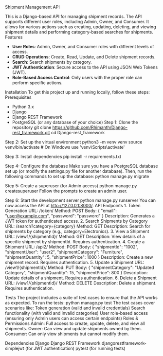 Shipment Management API

  This is a Django-based API for managing shipment records. The API supports different user roles, including Admin, Owner, and Consumer. It allows for various actions such as creating, updating, deleting, and viewing shipment details and performing category-based searches for shipments.
 Features
  - **User Roles**: Admin, Owner, and Consumer roles with different levels of access.
  - **CRUD Operations**: Create, Read, Update, and Delete shipment records.
  - **Search**: Search shipments by category.
  - **JWT Authentication**: Secure access to the API using JSON Web Tokens (JWT).
  - **Role-Based Access Control**: Only users with the proper role can perform specific actions.

Installation
  To get this project up and running locally, follow these steps:
Prerequisites
  - Python 3.x
  - Django
  - Django REST Framework
  - PostgreSQL (or any database of your choice)
Step 1: Clone the repository
  git clone https://github.com/Rhimanth/Django-rest_framework.git
  cd Django-rest_framework

Step 2: Set up the virtual environment
  python3 -m venv venv
  source venv/bin/activate  # On Windows use 'venv\Scripts\activate'

Step 3: Install dependencies
  pip install -r requirements.txt

Step 4: Configure the database
  Make sure you have a PostgreSQL database set up (or modify the settings.py file for another database). Then, run the following commands to set up the database:
  python manage.py migrate

Step 5: Create a superuser (for Admin access)
  python manage.py createsuperuser
  Follow the prompts to create an admin user.

Step 6: Start the development server
  python manage.py runserver
  You can now access the API at http://127.0.0.1:8000/.
API Endpoints
    1. Token Generation
       	URL: /token/
          Method: POST
          Body: { "email": "user@example.com", "password": "password" }
          Description: Generates a JWT token for authenticated access.
    2. Search Shipments by Category
      URL: /search?category={category}
        Method: GET
        Description: Search for shipments by category (e.g., category=Electronics).
    3. View a Shipment
      URL: /view1/{shipmentId}/
        Method: GET
        Description: View details of a specific shipment by shipmentId. Requires authentication.
    4. Create a Shipment
      URL: /api2/
        Method: POST
        Body:
        {
          "shipmentId": "1002",
          "shipmentUser": "user2",
          "shipmentCategory": "Furniture",
          "shipmentQuantity": 5,
          "shipmentPrice": 1000
        }
        Description: Create a new shipment record. Requires authentication.
    5. Update a Shipment
      URL: /view1/{shipmentId}/
        Method: PUT
        Body:
        {
          "shipmentCategory": "Updated Category",
          "shipmentQuantity": 15,
          "shipmentPrice": 800
        }
        Description: Update details of a shipment. Requires authentication.
    6. Delete a Shipment
      URL: /view1/{shipmentId}/
        Method: DELETE
        Description: Delete a shipment. Requires authentication.
       
Tests
      The project includes a suite of test cases to ensure that the API works as expected. To run the tests:
    python manage.py test
        The test cases cover scenarios like:
        Token generation (valid and invalid credentials)
        Search functionality (with valid and invalid categories)
        User role-based access (ensuring only Admin users can access certain endpoints)
        Roles & Permissions
        Admin: Full access to create, update, delete, and view all shipments.
        Owner: Can view and update shipments owned by them.
        Consumer: Can only view shipments but cannot modify them.

Dependencies
  Django
  Django REST Framework
  djangorestframework-simplejwt (for JWT authentication)
  pytest (for running tests)
